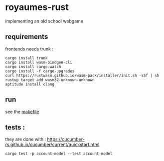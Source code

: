 # royaumes-rust
implementing an old school webgame

## requirements

frontends needs trunk :

```shell
cargo install trunk
cargo install wasm-bindgen-cli
cargo install cargo-watch
cargo install -f cargo-upgrades
curl https://rustwasm.github.io/wasm-pack/installer/init.sh -sSf | sh
rustup target add wasm32-unknown-unknown
aptitude install clang
```

## run

see the [makefile](makefile)

## tests :

they are done with : https://cucumber-rs.github.io/cucumber/current/quickstart.html
```
cargo test -p account-model --test account-model
```
